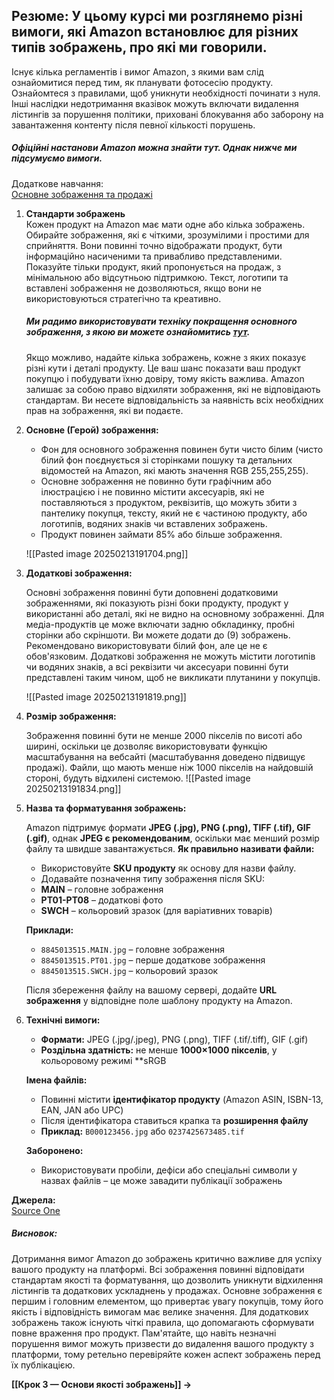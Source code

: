 ## **Резюме**:  У цьому курсі ми розглянемо різні вимоги, які Amazon встановлює для різних типів зображень, про які ми говорили.

Існує кілька регламентів і вимог Amazon, з якими вам слід ознайомитися перед тим, як планувати фотосесію продукту. Ознайомтеся з правилами, щоб уникнути необхідності починати з нуля. Інші наслідки недотримання вказівок можуть включати видалення лістингів за порушення політики, приховані блокування або заборону на завантаження контенту після певної кількості порушень.

##### Офіційні настанови Amazon можна знайти тут. Однак нижче ми підсумуємо вимоги.

Додаткове навчання:  
[Основне зображення та продажі](https://www.youtube.com/watch?v=92DpEN5U1Ew&t)

1. **Стандарти зображень**  
    Кожен продукт на Amazon має мати одне або кілька зображень. Обирайте зображення, які є чіткими, зрозумілими і простими для сприйняття. Вони повинні точно відображати продукт, бути інформаційно насиченими та привабливо представленими. Показуйте тільки продукт, який пропонується на продаж, з мінімальною або відсутньою підтримкою. Текст, логотипи та вставлені зображення не дозволяються, якщо вони не використовуються стратегічно та креативно.
    
    ##### Ми радимо використовувати техніку покращення основного зображення, з якою ви можете ознайомитись [тут](https://myamazonguy.com/images/amazon-listing-images-guidelines/).  
    Якщо можливо, надайте кілька зображень, кожне з яких показує різні кути і деталі продукту. Це ваш шанс показати ваш продукт покупцю і побудувати їхню довіру, тому якість важлива. Amazon залишає за собою право відхиляти зображення, які не відповідають стандартам. Ви несете відповідальність за наявність всіх необхідних прав на зображення, які ви подаєте.
    
2. **Основне (Герой) зображення:**
    - Фон для основного зображення повинен бути чисто білим (чисто білий фон поєднується зі сторінками пошуку та детальних відомостей на Amazon, які мають значення RGB 255,255,255).
    - Основне зображення не повинно бути графічним або ілюстрацією і не повинно містити аксесуарів, які не поставляються з продуктом, реквізитів, що можуть збити з пантелику покупця, тексту, який не є частиною продукту, або логотипів, водяних знаків чи вставлених зображень.
    - Продукт повинен займати 85% або більше зображення.
    
	![[Pasted image 20250213191704.png]]
    
3. **Додаткові зображення:**
    
    Основні зображення повинні бути доповнені додатковими зображеннями, які показують різні боки продукту, продукт у використанні або деталі, які не видно на основному зображенні. Для медіа-продуктів це може включати задню обкладинку, пробні сторінки або скріншоти. Ви можете додати до (9) зображень.  
    Рекомендовано використовувати білий фон, але це не є обов'язковим. Додаткові зображення не можуть містити логотипів чи водяних знаків, а всі реквізити чи аксесуари повинні бути представлені таким чином, щоб не викликати плутанини у покупців.
    
	![[Pasted image 20250213191819.png]]
    
4. **Розмір зображення:**
    
    Зображення повинні бути не менше 2000 пікселів по висоті або ширині, оскільки це дозволяє використовувати функцію масштабування на вебсайті (масштабування доведено підвищує продажі). Файли, що мають менше ніж 1000 пікселів на найдовшій стороні, будуть відхилені системою.
	![[Pasted image 20250213191834.png]]
    
5. **Назва та форматування зображень:**
    
	Amazon підтримує формати **JPEG (.jpg), PNG (.png), TIFF (.tif), GIF (.gif)**, однак **JPEG є рекомендованим**, оскільки має менший розмір файлу та швидше завантажується.
	**Як правильно називати файли:** 
	- Використовуйте **SKU продукту** як основу для назви файлу.
	- Додавайте позначення типу зображення після SKU:
    - **MAIN** – головне зображення
    - **PT01-PT08** – додаткові фото
    - **SWCH** – кольоровий зразок (для варіативних товарів)
	
	**Приклади:**
	- `8845013515.MAIN.jpg` – головне зображення
	- `8845013515.PT01.jpg` – перше додаткове зображення
	- `8845013515.SWCH.jpg` – кольоровий зразок
	
	Після збереження файлу на вашому сервері, додайте **URL зображення** у відповідне поле шаблону продукту на Amazon.
    
6. **Технічні вимоги:**
    - **Формати:** JPEG (.jpg/.jpeg), PNG (.png), TIFF (.tif/.tiff), GIF (.gif)
	- **Роздільна здатність:** не менше **1000×1000 пікселів**, у кольоровому режимі **sRGB
	 
	**Імена файлів:**
    - Повинні містити **ідентифікатор продукту** (Amazon ASIN, ISBN-13, EAN, JAN або UPC)
    - Після ідентифікатора ставиться крапка та **розширення файлу**
    - **Приклад:** `B000123456.jpg` або `0237425673485.tif`
	
	**Заборонено:**
    - Використовувати пробіли, дефіси або спеціальні символи у назвах файлів – це може завадити публікації зображень

**Джерела:**  
[Source One](https://sell.amazon.com/blog/amazon-product-listings)  
##### **Висновок**:
Дотримання вимог Amazon до зображень критично важливе для успіху вашого продукту на платформі. Всі зображення повинні відповідати стандартам якості та форматування, що дозволить уникнути відхилення лістингів та додаткових ускладнень у продажах. Основне зображення є першим і головним елементом, що привертає увагу покупців, тому його якість і відповідність вимогам має велике значення. Для додаткових зображень також існують чіткі правила, що допомагають сформувати повне враження про продукт. Пам'ятайте, що навіть незначні порушення вимог можуть призвести до видалення вашого продукту з платформи, тому ретельно перевіряйте кожен аспект зображень перед їх публікацією.

**[[Крок 3 — Основи якості зображень]] →**